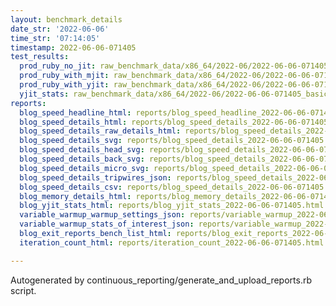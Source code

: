 ```yaml
---
layout: benchmark_details
date_str: '2022-06-06'
time_str: '07:14:05'
timestamp: 2022-06-06-071405
test_results:
  prod_ruby_no_jit: raw_benchmark_data/x86_64/2022-06/2022-06-06-071405_basic_benchmark_prod_ruby_no_jit.json
  prod_ruby_with_mjit: raw_benchmark_data/x86_64/2022-06/2022-06-06-071405_basic_benchmark_prod_ruby_with_mjit.json
  prod_ruby_with_yjit: raw_benchmark_data/x86_64/2022-06/2022-06-06-071405_basic_benchmark_prod_ruby_with_yjit.json
  yjit_stats: raw_benchmark_data/x86_64/2022-06/2022-06-06-071405_basic_benchmark_yjit_stats.json
reports:
  blog_speed_headline_html: reports/blog_speed_headline_2022-06-06-071405.html
  blog_speed_details_html: reports/blog_speed_details_2022-06-06-071405.html
  blog_speed_details_raw_details_html: reports/blog_speed_details_2022-06-06-071405.raw_details.html
  blog_speed_details_svg: reports/blog_speed_details_2022-06-06-071405.svg
  blog_speed_details_head_svg: reports/blog_speed_details_2022-06-06-071405.head.svg
  blog_speed_details_back_svg: reports/blog_speed_details_2022-06-06-071405.back.svg
  blog_speed_details_micro_svg: reports/blog_speed_details_2022-06-06-071405.micro.svg
  blog_speed_details_tripwires_json: reports/blog_speed_details_2022-06-06-071405.tripwires.json
  blog_speed_details_csv: reports/blog_speed_details_2022-06-06-071405.csv
  blog_memory_details_html: reports/blog_memory_details_2022-06-06-071405.html
  blog_yjit_stats_html: reports/blog_yjit_stats_2022-06-06-071405.html
  variable_warmup_warmup_settings_json: reports/variable_warmup_2022-06-06-071405.warmup_settings.json
  variable_warmup_stats_of_interest_json: reports/variable_warmup_2022-06-06-071405.stats_of_interest.json
  blog_exit_reports_bench_list_html: reports/blog_exit_reports_2022-06-06-071405.bench_list.html
  iteration_count_html: reports/iteration_count_2022-06-06-071405.html

---
```

Autogenerated by continuous_reporting/generate_and_upload_reports.rb script.
